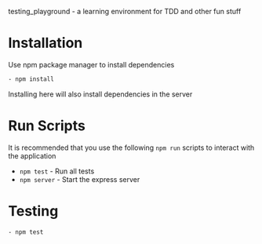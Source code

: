 testing_playground - a learning environment for TDD and other fun stuff

# Installation

Use npm package manager to install dependencies

```bash
- npm install
```

Installing here will also install dependencies in the server

# Run Scripts

It is recommended that you use the following `npm run` scripts to interact with the application

- `npm test` - Run all tests
- `npm server` - Start the express server

# Testing

```bash
- npm test
```
